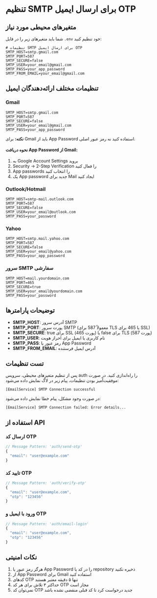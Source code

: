 # تنظیم SMTP برای ارسال ایمیل OTP

## متغیرهای محیطی مورد نیاز

شما باید متغیرهای زیر را در فایل `.env` خود تنظیم کنید:

```env
# تنظیمات SMTP برای ارسال ایمیل OTP
SMTP_HOST=smtp.gmail.com
SMTP_PORT=587
SMTP_SECURE=false
SMTP_USER=your_email@gmail.com
SMTP_PASS=your_app_password
SMTP_FROM_EMAIL=your_email@gmail.com
```

## تنظیمات مختلف ارائه‌دهندگان ایمیل

### Gmail

```env
SMTP_HOST=smtp.gmail.com
SMTP_PORT=587
SMTP_SECURE=false
SMTP_USER=your_email@gmail.com
SMTP_PASS=your_app_password
```

**نکته:** برای Gmail باید از App Password استفاده کنید نه رمز عبور اصلی.

#### نحوه دریافت App Password از Gmail:

1. به Google Account Settings بروید
2. Security → 2-Step Verification را فعال کنید
3. App passwords را انتخاب کنید
4. یک App password جدید برای Mail ایجاد کنید

### Outlook/Hotmail

```env
SMTP_HOST=smtp-mail.outlook.com
SMTP_PORT=587
SMTP_SECURE=false
SMTP_USER=your_email@outlook.com
SMTP_PASS=your_password
```

### Yahoo

```env
SMTP_HOST=smtp.mail.yahoo.com
SMTP_PORT=587
SMTP_SECURE=false
SMTP_USER=your_email@yahoo.com
SMTP_PASS=your_app_password
```

### سرور SMTP سفارشی

```env
SMTP_HOST=mail.yourdomain.com
SMTP_PORT=465
SMTP_SECURE=true
SMTP_USER=your_email@yourdomain.com
SMTP_PASS=your_password
```

## توضیحات پارامترها

- **SMTP_HOST**: آدرس سرور SMTP
- **SMTP_PORT**: پورت سرور SMTP (معمولاً 587 برای TLS یا 465 برای SSL)
- **SMTP_SECURE**: true برای SSL (پورت 465) یا false برای TLS (پورت 587)
- **SMTP_USER**: نام کاربری یا ایمیل برای احراز هویت
- **SMTP_PASS**: رمز عبور یا App Password
- **SMTP_FROM_EMAIL**: آدرس ایمیل فرستنده

## تست تنظیمات

پس از تنظیم متغیرهای محیطی، سرویس auth را راه‌اندازی کنید. در صورت موفقیت‌آمیز بودن تنظیمات، پیام زیر در لاگ نمایش داده می‌شود:

```
[EmailService] SMTP Connection successful
```

در صورت وجود مشکل، پیام خطا نمایش داده می‌شود:

```
[EmailService] SMTP Connection failed: Error details...
```

## استفاده از API

### ارسال کد OTP

```javascript
// Message Pattern: 'auth/send-otp'
{
  "email": "user@example.com"
}
```

### تایید کد OTP

```javascript
// Message Pattern: 'auth/verify-otp'
{
  "email": "user@example.com",
  "otp": "123456"
}
```

### ورود با ایمیل و OTP

```javascript
// Message Pattern: 'auth/email-login'
{
  "email": "user@example.com",
  "otp": "123456"
}
```

## نکات امنیتی

1. هرگز رمز عبور یا App Password را در کد یا repository ذخیره نکنید
2. از App Password برای Gmail استفاده کنید
3. کدهای OTP تنها ۵ دقیقه معتبر هستند
4. حداکثر ۳ تلاش برای هر کد OTP مجاز است
5. نمی‌توان کد OTP جدید درخواست کرد تا کد قبلی منقضی نشده باشد
